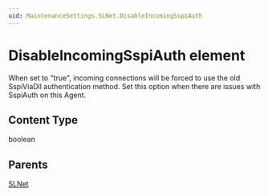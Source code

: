 ```yaml
---
uid: MaintenanceSettings.SLNet.DisableIncomingSspiAuth
---
```


# DisableIncomingSspiAuth element

When set to "true", incoming connections will be forced to use the old SspiViaDll authentication method. Set this option when there are issues with SspiAuth on this Agent.

## Content Type

boolean

## Parents

[SLNet](xref:MaintenanceSettings.SLNet)
